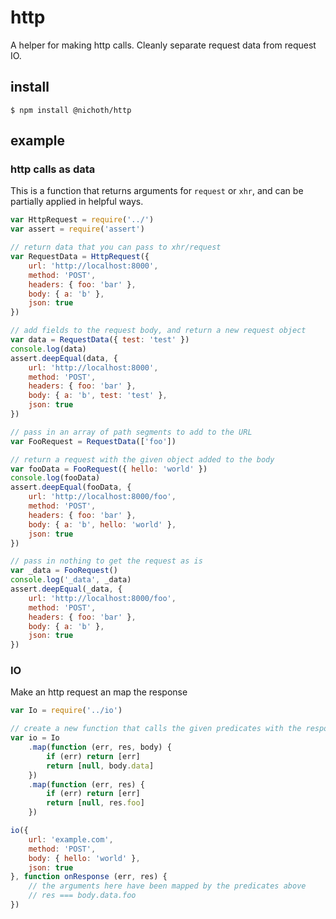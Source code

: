 # http

A helper for making http calls. Cleanly separate request data from request IO.

## install

    $ npm install @nichoth/http

## example

### http calls as data

This is a function that returns arguments for `request` or `xhr`, and can be partially applied in helpful ways.

```js
var HttpRequest = require('../')
var assert = require('assert')

// return data that you can pass to xhr/request
var RequestData = HttpRequest({
    url: 'http://localhost:8000',
    method: 'POST',
    headers: { foo: 'bar' },
    body: { a: 'b' },
    json: true
})

// add fields to the request body, and return a new request object
var data = RequestData({ test: 'test' })
console.log(data)
assert.deepEqual(data, {
    url: 'http://localhost:8000',
    method: 'POST',
    headers: { foo: 'bar' },
    body: { a: 'b', test: 'test' },
    json: true
})

// pass in an array of path segments to add to the URL
var FooRequest = RequestData(['foo'])

// return a request with the given object added to the body
var fooData = FooRequest({ hello: 'world' })
console.log(fooData)
assert.deepEqual(fooData, {
    url: 'http://localhost:8000/foo',
    method: 'POST',
    headers: { foo: 'bar' },
    body: { a: 'b', hello: 'world' },
    json: true
})

// pass in nothing to get the request as is
var _data = FooRequest()
console.log('_data', _data)
assert.deepEqual(_data, {
    url: 'http://localhost:8000/foo',
    method: 'POST',
    headers: { foo: 'bar' },
    body: { a: 'b' },
    json: true
})
```

### IO
Make an http request an map the response

```js
var Io = require('../io')

// create a new function that calls the given predicates with the response
var io = Io
    .map(function (err, res, body) {
        if (err) return [err]
        return [null, body.data]
    })
    .map(function (err, res) {
        if (err) return [err]
        return [null, res.foo]
    })

io({
    url: 'example.com',
    method: 'POST',
    body: { hello: 'world' },
    json: true
}, function onResponse (err, res) {
    // the arguments here have been mapped by the predicates above
    // res === body.data.foo
})
```


